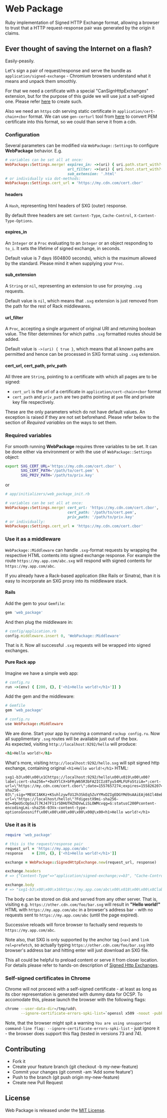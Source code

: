 # Web Package
Ruby implementation of Signed HTTP Exchange format, allowing a browser to trust that a HTTP request-response pair was generated by the origin it claims.

## Ever thought of saving the Internet on a flash?

Easily-peasily.

Let's sign a pair of request/response and serve the bundle as `application/signed-exchange` - Chromium browsers understand what it means and unpack them smoothly.

For that we need a certificate with a special "CanSignHttpExchanges" extension, but for the purpose of this guide we will use just a self-signed one. Please refer [here](https://github.com/WICG/webpackage/tree/master/go/signedexchange#creating-our-first-signed-exchange) to create such.

Also we need an `https` cdn serving static certificate in `application/cert-chain+cbor` format. We can use `gen-certurl` tool from [here](https://github.com/WICG/webpackage/tree/master/go/signedexchange#creating-our-first-signed-exchange) to convert PEM certificate into this format, so we could than serve it from a cdn.

### Configuration

Several parameters can be modified via `WebPackage::Settings` to configure **WebPackage** behavior.
E.g.
```ruby
# variables can be set all at once:
WebPackage::Settings.merge! expires_in: ->(uri) { uri.path.start_with?('/news') ? 7.days : 1.day },
                            url_filter: ->(uri) { uri.host.start_with?('amp') },
                            sub_extension: '.html'
# or individually via dot-methods:
WebPackage::Settings.cert_url = 'https://my.cdn.com/cert.cbor'
```

#### headers
A `Hash`, representing html headers of SXG (outer) response.

By default three headers are set: `Content-Type`, `Cache-Control`, `X-Content-Type-Options`.

#### expires_in
An `Integer` or a `Proc` evaluating to an `Integer` or an object responding to `to_i`. It sets the lifetime of signed exchange, in seconds.

Default value is 7 days (604800 seconds), which is the maximum allowed by the standard. Please mind it when supplying your `Proc`.

#### sub_extension
A `String` or `nil`, representing an extension to use for proxying `.sxg` requests.

Default value is `nil`, which means that `.sxg` extension is just removed from the path for the rest of Rack middlewares.

#### url_filter
A `Proc`, accepting a single argument of original URI and returning boolean value. The filter determines for which paths `.sxg` formatted routes should be added.

Default value is `->(uri) { true }`, which means that all known paths are permitted and hence can be processed in SXG format using `.sxg` extension.

#### cert_url, cert_path, priv_path

All three are `String`, pointing to a certificate with which all pages are to be signed:
  - `cert_url` is the url of a certificate in `application/cert-chain+cbor` format
  - `cert_path` and `priv_path` are two paths pointing at `pem` file and private key file respectively.

These are the only parameters which do not have default values. An exception is raised if they are not set beforehand. Please refer below to the section of _Required variables_ on the ways to set them.

### Required variables

For smooth running **WebPackage** requires three variables to be set. It can be done either via environment or with the use of `WebPackage::Settings` object:
```bash
export SXG_CERT_URL='https://my.cdn.com/cert.cbor' \
       SXG_CERT_PATH='/path/to/cert.pem' \
       SXG_PRIV_PATH='/path/to/priv.key'
```
or
```ruby
# app/initializers/web_package_init.rb

# variables can be set all at once:
WebPackage::Settings.merge! cert_url: 'https://my.cdn.com/cert.cbor',
                            cert_path: '/path/to/cert.pem',
                            priv_path: '/path/to/priv.key'
# or individually:
WebPackage::Settings.cert_url = 'https://my.cdn.com/cert.cbor'
```

### Use it as a middleware

`WebPackage::Middleware` can handle `.sxg`-format requests by wrapping the respective HTML contents into signed exchange response. For example the route `https://my.app.com/abc.sxg` will respond with signed contents for `https://my.app.com/abc`.

If you already have a Rack-based application (like Rails or Sinatra), than it is easy to incorporate an SXG proxy into its middleware stack.

#### Rails
Add the gem to your `Gemfile`:
```ruby
gem 'web_package'
```
And then plug the middleware in:
```ruby
# config/application.rb
config.middleware.insert 0, 'WebPackage::Middleware'
```

That is it. Now all successful `.sxg` requests will be wrapped into signed exchanges.

#### Pure Rack app
Imagine we have a simple web app:
```ruby
# config.ru
run ->(env) { [200, {}, ['<h1>Hello world!</h1>']] }
```
Add the gem and the middleware:
```ruby
# Gemfile
gem 'web_package'

# config.ru
use WebPackage::Middleware
```

We are done. Start your app by running a command `rackup config.ru`. Now all supplimentary `.sxg` routes will be available just out of the box.<br>
As expected, visiting `http://localhost:9292/hello` will produce:
```html
<h1>Hello world!</h1>
```
What's more, visiting `http://localhost:9292/hello.sxg` will spit signed http exchange, containing original `<h1>Hello world!</h1>` HTML:
```text
sxg1-b3\x00\x00\x1Chttps://localhost:9292/hello\x00\x019\x00\x00?label;cert-sha256=*+DoXYlCX+bFRyW65R3bFA2ICIz8Tyu54MLFUFo5tziA=*;cert-url=\"https://my.cdn.com/cert.cbor\";date=1557657274;expires=1558262074;integrity=\"digest/mi-sha256-03\";sig=*MEUCIAKKz+KSuhlzywfU12h3SkEq5ZuYYMxDZIgEDGYMd9sAAiEAj66Il48eb0CXFAnuZhnS+j6dqZVLJ6IwUVGWShhQu9g=*;validity-url=\"https://localhost/hello\"?FdigestX9mi-sha256-03=4QeUScOpSoJl7KJ47F11rSDHUTHZhDVwLiSLOWMcvqg=G:statusC200Pcontent-encodingLmi-sha256-03Vx-content-type-optionsGnosniff\x00\x00\x00\x00\x00\x00@\x00<h1>Hello world!</h1>
```

### Use it as it is
```ruby
require 'web_package'

# this is the request/response pair
request_url = 'https://my.app.com/abc'
response    = [200, {}, ['<h1>Hello world!</h1>']]

exchange = WebPackage::SignedHttpExchange.new(request_url, response)

exchange.headers
# => {"Content-Type"=>"application/signed-exchange;v=b3", "Cache-Control"=>"no-transform", "X-Content-Type-Options"=>"nosniff"}

exchange.body
# => "sxg1-b3\x00\x00\x16https://my.app.com/abc\x00\x018\x00\x00\x8Clabel;cert-sha256=*+DoXYlCX+bFRyW65R3bFA2ICIz8Tyu54MLFUFo5tziA=*;cert-url=\"https://my.cdn.com/cert.cbor\";date=1557648268;expires=1558253068;integrity=\"digest/mi-sha256-03\";sig=*MEYCIQDSH2F6E/naM/ul1iIMZMBd9VHnrbsxp+dKhYcxy9u1ewIhAIRIuHcTVPLS73q2ETLLGwY5Y7nR52bDG251uBBHxsBZ*;validity-url=\"https://my.app.com/abc\"\xA4FdigestX9mi-sha256-03=4QeUScOpSoJl7KJ47F11rSDHUTHZhDVwLiSLOWMcvqg=G:statusC200Pcontent-encodingLmi-sha256-03Vx-content-type-optionsGnosniff\x00\x00\x00\x00\x00\x00@\x00<h1>Hello world!</h1>"
```

The body can be stored on disk and served from any other server. That is, visiting e.g. `https://other.cdn.com/foo/bar.sxg` will result in <b>"Hello&nbsp;world!"</b> HTML with `https://my.app.com/abc` in a browser's address bar - with no requests sent to `https://my.app.com/abc` (until the page expired).

Successive reloads will force browser to factually send requests to `https://my.app.com/abc`.

Note also, that SXG is only supported by the anchor tag (`<a>`) and `link rel=prefetch`, so actually typing `https://other.cdn.com/foo/bar.sxg` into browser's address bar and hitting enter will just download an SXG file.

This all could be helpful to preload content or serve it from closer location. For details please refer to hands-on description of [Signed Http Exchanges](https://developers.google.com/web/updates/2018/11/signed-exchanges).

### Self-signed certificates in Chrome
Chrome will not proceed with a self-signed certificate - at least as long as its cbor representation is generated with dummy data for OCSP. To accomodate this, please launch the browser with the following flags:
```bash
chrome --user-data-dir=/tmp/udd\
       --ignore-certificate-errors-spki-list=`openssl x509 -noout -pubkey -in cert.pem | openssl pkey -pubin -outform der | openssl dgst -sha256 -binary | base64`
```

Note, that the browser might spit a warning `You are using unsupported command-line flag: --ignore-certificate-errors-spki-list` - just ignore it - the browser does support this flag (tested in versions 73 and 74).

## Contributing
  - Fork it
  - Create your feature branch (git checkout -b my-new-feature)
  - Commit your changes (git commit -am 'Add some feature')
  - Push to the branch (git push origin my-new-feature)
  - Create new Pull Request

## License

Web Package is released under the [MIT License](../master/LICENSE).

